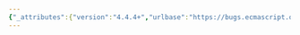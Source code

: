 ```yaml
---
{"_attributes":{"version":"4.4.4+","urlbase":"https://bugs.ecmascript.org/","maintainer":"dherman@mozilla.com"},"bug":{"bug_id":4135,"creation_ts":"2015-03-07 12:10:00 -0800","short_desc":"6.1.7.2 Object Internal Methods and Internal Slots: \"invocaton\"","delta_ts":"2015-03-17 16:57:07 -0700","product":"Draft for 6th Edition","component":"editorial issue","version":"Rev 35: March 4, 2015 Release Candidate 2","rep_platform":"All","op_sys":"All","bug_status":"RESOLVED","resolution":"FIXED","priority":"Normal","bug_severity":"normal","everconfirmed":true,"reporter":{"uid":"claude.pache","name":"Claude Pache"},"assigned_to":{"uid":"allen","name":"Allen Wirfs-Brock"},"long_desc":[{"commentid":13626,"comment_count":0,"who":{"uid":"claude.pache","name":"Claude Pache"},"bug_when":"2015-03-07 12:10:41 -0800","thetext":"6.1.7.2 Object Internal Methods and Internal Slots\nsecond paragraph\n\n    ... is the “target” of the invocaton.\n\ninvocaton → invocation (missing \"i\")"},{"commentid":13635,"comment_count":1,"who":{"uid":"allen","name":"Allen Wirfs-Brock"},"bug_when":"2015-03-07 17:06:36 -0800","thetext":"fixed in rev36 editor's draft"},{"commentid":13827,"comment_count":2,"who":{"uid":"allen","name":"Allen Wirfs-Brock"},"bug_when":"2015-03-17 16:57:07 -0700","thetext":"in rev36"}]}}
---
```

